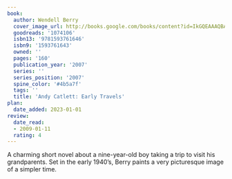 ```yaml
---
book:
  author: Wendell Berry
  cover_image_url: http://books.google.com/books/content?id=IkGQEAAAQBAJ&printsec=frontcover&img=1&zoom=1&source=gbs_api
  goodreads: '1074106'
  isbn13: '9781593761646'
  isbn9: '1593761643'
  owned: ''
  pages: '160'
  publication_year: '2007'
  series: ''
  series_position: '2007'
  spine_color: '#4b5a7f'
  tags: ''
  title: 'Andy Catlett: Early Travels'
plan:
  date_added: 2023-01-01
review:
  date_read:
  - 2009-01-11
  rating: 4
---
```

A charming short novel about a nine-year-old boy taking a trip to visit his grandparents. Set in the early 1940’s, Berry paints a very picturesque image of a simpler time.


